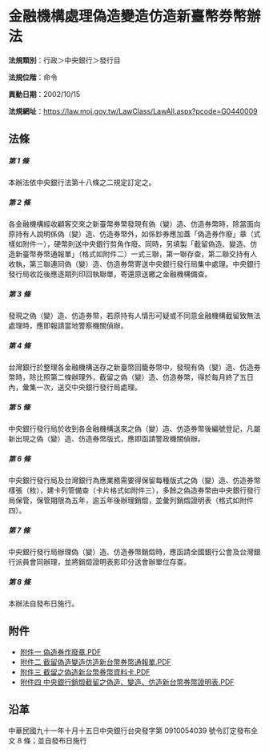 # 金融機構處理偽造變造仿造新臺幣券幣辦法




**法規類別**：行政＞中央銀行＞發行目

**法規位階**：命令

**異動日期**：2002/10/15  

**法規網址**：https://law.moj.gov.tw/LawClass/LawAll.aspx?pcode=G0440009



## 法條
##### 第 1 條
本辦法依中央銀行法第十八條之二規定訂定之。

##### 第 2 條
各金融機構經收顧客交來之新臺幣券幣發現有偽（變）造、仿造券幣時，除當面向原持有人說明係偽（變）造、仿造券幣外，如係鈔券應加蓋「偽造券作廢」章（式樣如附件一），硬幣則送中央銀行剪角作廢。同時，另填製「截留偽造、變造、仿造新臺幣券幣通報單」（格式如附件二）一式三聯，第一聯存查，第二聯交持有人收執，第三聯連同偽（變）造、仿造券幣寄送中央銀行發行局集中處理。中央銀行發行局收訖後應逐期列印回執聯單，寄還原送繳之金融機構備查。

##### 第 3 條
發現之偽（變）造、仿造券幣，若原持有人情形可疑或不同意金融機構截留致無法處理時，應即報請當地警察機關偵辦。

##### 第 4 條
台灣銀行於整理各金融機構送存之新臺幣回籠券幣中，發現有偽（變）造、仿造券幣時，除比照第二條辦理外，截留之偽（變）造、仿造券幣，得於每月終了五日內，彙集一次，送交中央銀行發行局處理。

##### 第 5 條
中央銀行發行局於收到各金融機構送來之偽（變）造、仿造券幣後編號登記，凡屬新出現之偽（變）造、仿造券幣版式，應即函請警政機關偵辦。

##### 第 6 條
中央銀行發行局及台灣銀行為應業務需要得保留每種版式之偽（變）造、仿造券幣樣張（枚），建卡列管備查（卡片格式如附件三），多餘之偽造券幣由中央銀行發行局保管，保管期限為五年，逾五年後辦理銷燬，並彙列銷燬證明表（格式如附件四）。

##### 第 7 條
中央銀行發行局辦理偽（變）造、仿造券幣銷燬時，應函請全國銀行公會及台灣銀行派員會同辦理，並將銷燬證明表影印分送會辦單位存查。

##### 第 8 條
本辦法自發布日施行。
## 附件
* [附件一  偽造券作廢章.PDF](https://law.moj.gov.tw/LawClass/LawGetFile.ashx?FileId=0000199301)
* [附件二  截留偽造變造仿造新台幣券幣通報單.PDF](https://law.moj.gov.tw/LawClass/LawGetFile.ashx?FileId=0000199302)
* [附件三  截留之偽造新台幣券幣資料卡.PDF](https://law.moj.gov.tw/LawClass/LawGetFile.ashx?FileId=0000199303)
* [附件四  中央銀行銷燬截留之偽造、變造、仿造新台幣券幣證明表.PDF](https://law.moj.gov.tw/LawClass/LawGetFile.ashx?FileId=0000199304)
## 沿革
中華民國九十一年十月十五日中央銀行台央發字第 0910054039 號令訂定發布全文 8  條；並自發布日施行
